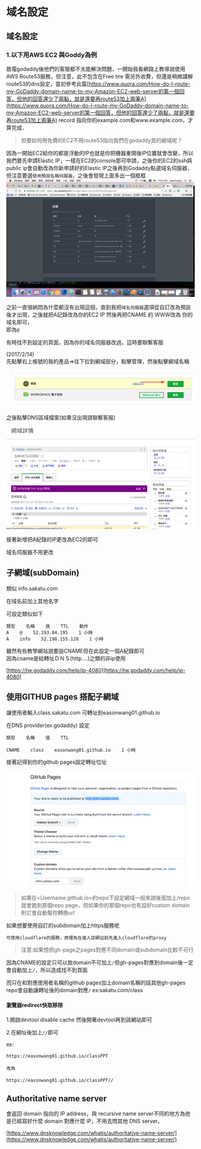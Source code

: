 # 域名設定

## 域名設定

### 1.以下用AWS EC2 與Goddy為例

致電godaddy後他們的客服都不太能解決問題，一開始我看網路上教導說使用AWS Route53服務，但注意，此不包含在Free tire 需另外收費，但還是稍微講解route53的dns設定，當初參考此篇[https://www.quora.com/How-do-I-route-my-GoDaddy-domain-name-to-my-Amazon-EC2-web-server的第一個回答，但他的回答還少了兩點，就是還要再route53加上兩筆A](https://www.quora.com/How-do-I-route-my-GoDaddy-domain-name-to-my-Amazon-EC2-web-server的第一個回答，但他的回答還少了兩點，就是還要再route53加上兩筆A) record 指向你的example.com和www.example.com，才算完成．

> 但要如何用免費的EC2不用route53指向我們在godaddy買的網域呢？

因為一開始EC2給你的都是浮動的IP也就是你把機器重開後IP位置就會改變，所以我們要先申請Elastic IP，一樣在EC2的console那可申請，之後你的EC2的ssh與public ip會自動改為你新申請好的Elastic IP之後再到Godaddy點選域名伺服器，但注意要選`使用預設名稱伺服器`，之後會發現上面多出一個框框  
![](../.gitbook/assets/螢幕快照%202016-11-28%20下午12.06.26.png)

之前一直很納悶為什麼都沒有出現這個，直到我把`域名伺服器`選項從自訂改為預設後才出現，之後就把A記錄改為你的EC2 IP 然後再把CNAME 的 WWW改為 你的域名即可，  
即為`@`

有時找不到設定的頁面，因為你的域名伺服器改過，這時要聯繫客服

\(2017/2/14\)  
先點擊右上帳號的我的產品=&gt;往下拉到網域部分，點擊管理，然後點擊網域名稱

![](../.gitbook/assets/螢幕快照%202017-02-14%20上午11.58.57.png)

之後點擊DNS區域檔案\(如果沒出現請聯繫客服\)

![](../.gitbook/assets/螢幕快照%202017-02-14%20上午11.58.35.png)

接著新增把A紀錄的IP更改為EC2的即可

域名伺服器不用更改

## 子網域\(subDomain\)

類似 info.sakatu.com

在域名前加上其他名字

可設定類似如下

```text
類型    名稱    值    TTL    動作
A    @    52.193.84.195    1 小時    
A    info    52.198.155.128    1 小時
```

雖然有些教學網站說要設CNAME但在此設定一個A紀錄即可  
因為cname是給轉址ＤＮＳ\(http....\)之類的非ip使用

[https://tw.godaddy.com/help/ip-4080](https://tw.godaddy.com/help/ip-4080)

## 使用GITHUB pages 搭配子網域

讓使用者輸入class.sakatu.com 可轉址到easonwang01.github.io

在DNS provider\(ex:godaddy\) 設定

```text
類型    名稱    值    TTL

CNAME    class    easonwang01.github.io    1 小時
```

接著記得到你的github pages設定轉址位址

![](../.gitbook/assets/螢幕快照%202017-07-14%20下午10.06.51.png)

> 如果在&lt;Username.github.io&gt;的repo下設定網域一般來說後面加上/repo就會跑到那個repo page，但如果你的那個repo也有設好custom domain則它會自動幫你轉換url

如果想要使用自訂的subdomain加上https服務呢

```text
可使用cloudflare的服務，原理為在進入該網站前先進入cloudflare的proxy
```

> 注意:如果想把gh-page之pages對應不同domain或subdomain比較不可行

因為CNAME的設定只可以放domain不可加上`/`但gh-pages對應到domain後一定會自動加上`/`，所以造成找不到頁面

而只在和對應使用者名稱的github pages加上domain名稱的話其他gh-pages repo會自動讓轉址後的domain對應`/` ex:sakatu.com/class

#### 瀏覽器redirect快取移除

1.開啟devtool disable cache 然後開著devtool再到該網站即可

2.在網址後加上`//`即可

ex:

```text
https://easonwang01.github.io/classPPT

改為

https://easonwang01.github.io/classPPT//
```

## Authoritative name server

會返回 domain 指向的 IP address，與 recursive name server不同的地方為他是已經寫好什麼 domain 對應什麼 IP，不用去問其他 DNS server。

[https://www.dnsknowledge.com/whatis/authoritative-name-server/](https://www.dnsknowledge.com/whatis/authoritative-name-server/)

